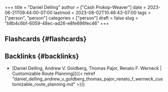 +++
title = "Daniel Delling"
author = ["Cash Prokop-Weaver"]
date = 2023-06-21T09:44:00-07:00
lastmod = 2023-08-02T10:46:43-07:00
tags = ["person", "person"]
categories = ["person"]
draft = false
slug = "b8b4c6bf-6059-48ec-ad26-e8fe698fec46"
+++

## Flashcards {#flashcards}


## Backlinks {#backlinks}

-   [Daniel Delling, Andrew V. Goldberg, Thomas Pajor, Renato F. Werneck | Customizable Route Planning]({{< relref "daniel_delling_andrew_v_goldberg_thomas_pajor_renato_f_werneck_customizable_route_planning.md" >}})
